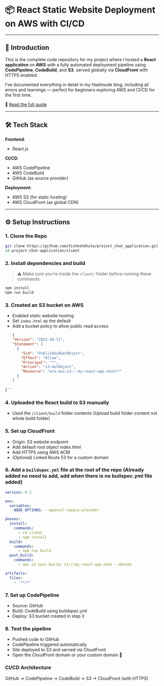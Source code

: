 # 📦 React Static Website Deployment on AWS with CI/CD

---

## 🧠 Introduction

This is the complete code repository for my project where I hosted a **React application** on **AWS** with a fully automated deployment pipeline using **CodePipeline**, **CodeBuild**, and **S3**, served globally via **CloudFront** with HTTPS enabled.

I’ve documented everything in detail in my Hashnode blog, including all errors and learnings — perfect for beginners exploring AWS and CI/CD for the first time.

🔗 [Read the full guide](https://visheshblog.hashnode.dev/project-1-deploying-a-static-react-website-on-aws-with-cicd-s3-cloudfront-codepipeline)

---

## 🛠️ Tech Stack

**Frontend**:  
- React.js

**CI/CD**:  
- AWS CodePipeline  
- AWS CodeBuild  
- GitHub (as source provider)

**Deployment**:  
- AWS S3 (for static hosting)  
- AWS CloudFront (as global CDN)  
---



## ⚙️ Setup Instructions

### 1. Clone the Repo

```bash
git clone https://github.com/VisheshGhule/project_chat_application.git
cd project-chat-application/client
```

### 2. Install dependencies and build

> ⚠️ Make sure you're inside the `client/` folder before running these commands.

 ```bash
npm install
npm run build
```

### 3. Created an S3 bucket on AWS

- Enabled static website hosting
- Set `index.html` as the default
- Add a bucket policy to allow public read access
  ```json
  {
  "Version": "2012-10-17",
  "Statement": [
    {
      "Sid": "PublicReadGetObject",
      "Effect": "Allow",
      "Principal": "*",
      "Action": "s3:GetObject",
      "Resource": "arn:aws:s3:::my-react-app-chat/*"
    }
  ]
}```


### 4. Uploaded the React build to S3 manually

- Used the `/client/build` folder contents (Upload build folder content not whole build folder)

### 5. Set up CloudFront

- Origin: S3 website endpoint
- Add default root object index.html
- Add HTTPS using AWS ACM
- (Optional) Linked Route 53 for a custom domain

### 6. Add a `buildspec.yml` file at the root of the repo (Already added no need to add, add when there is no builspec.yml file added)
```yml
version: 0.2

env:
  variables:
    NODE_OPTIONS: --openssl-legacy-provider

phases:
  install:
    commands:
      - cd client
      - npm install
  build:
    commands:
      - npm run build
  post_build:
    commands:
      - aws s3 sync build/ s3://my-react-app-chat --delete

artifacts:
  files:
    - '**/*'
```

### 7. Set up CodePipeline

- Source: GitHub
- Build: CodeBuild using buildspec.yml
- Deploy: S3 bucket created in step 3

### 8. Test the pipeline

- Pushed code to GitHub
- CodePipeline triggered automatically
- Site deployed to S3 and served via CloudFront 
- Open the CloudFront domain or your custom domain 🚀

### CI/CD Architecture

GitHub → CodePipeline → CodeBuild → S3 → CloudFront (with HTTPS)
